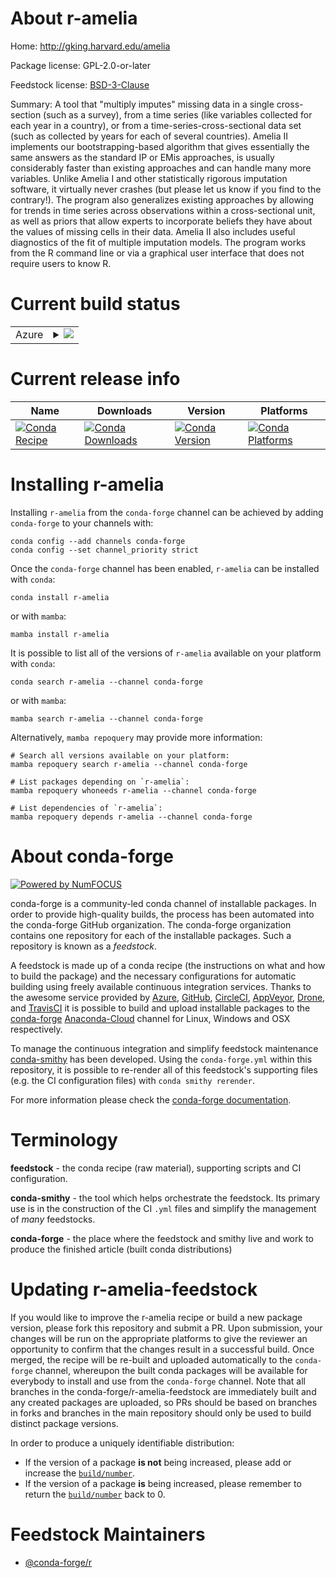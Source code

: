 About r-amelia
==============

Home: http://gking.harvard.edu/amelia

Package license: GPL-2.0-or-later

Feedstock license: [BSD-3-Clause](https://github.com/conda-forge/r-amelia-feedstock/blob/main/LICENSE.txt)

Summary: A tool that "multiply imputes" missing data in a single cross-section (such as a survey), from a time series (like variables collected for each year in a country), or from a time-series-cross-sectional data set (such as collected by years for each of several countries). Amelia II implements our bootstrapping-based algorithm that gives essentially the same answers as the standard IP or EMis approaches, is usually considerably faster than existing approaches and can handle many more variables.  Unlike Amelia I and other statistically rigorous imputation software, it virtually never crashes (but please let us know if you find to the contrary!).  The program also generalizes existing approaches by allowing for trends in time series across observations within a cross-sectional unit, as well as priors that allow experts to incorporate beliefs they have about the values of missing cells in their data.  Amelia II also includes useful diagnostics of the fit of multiple imputation models.  The program works from the R command line or via a graphical user interface that does not require users to know R.

Current build status
====================


<table>
    
  <tr>
    <td>Azure</td>
    <td>
      <details>
        <summary>
          <a href="https://dev.azure.com/conda-forge/feedstock-builds/_build/latest?definitionId=9894&branchName=main">
            <img src="https://dev.azure.com/conda-forge/feedstock-builds/_apis/build/status/r-amelia-feedstock?branchName=main">
          </a>
        </summary>
        <table>
          <thead><tr><th>Variant</th><th>Status</th></tr></thead>
          <tbody><tr>
              <td>linux_64_r_base4.1</td>
              <td>
                <a href="https://dev.azure.com/conda-forge/feedstock-builds/_build/latest?definitionId=9894&branchName=main">
                  <img src="https://dev.azure.com/conda-forge/feedstock-builds/_apis/build/status/r-amelia-feedstock?branchName=main&jobName=linux&configuration=linux_64_r_base4.1" alt="variant">
                </a>
              </td>
            </tr><tr>
              <td>linux_64_r_base4.2</td>
              <td>
                <a href="https://dev.azure.com/conda-forge/feedstock-builds/_build/latest?definitionId=9894&branchName=main">
                  <img src="https://dev.azure.com/conda-forge/feedstock-builds/_apis/build/status/r-amelia-feedstock?branchName=main&jobName=linux&configuration=linux_64_r_base4.2" alt="variant">
                </a>
              </td>
            </tr><tr>
              <td>osx_64_r_base4.1</td>
              <td>
                <a href="https://dev.azure.com/conda-forge/feedstock-builds/_build/latest?definitionId=9894&branchName=main">
                  <img src="https://dev.azure.com/conda-forge/feedstock-builds/_apis/build/status/r-amelia-feedstock?branchName=main&jobName=osx&configuration=osx_64_r_base4.1" alt="variant">
                </a>
              </td>
            </tr><tr>
              <td>osx_64_r_base4.2</td>
              <td>
                <a href="https://dev.azure.com/conda-forge/feedstock-builds/_build/latest?definitionId=9894&branchName=main">
                  <img src="https://dev.azure.com/conda-forge/feedstock-builds/_apis/build/status/r-amelia-feedstock?branchName=main&jobName=osx&configuration=osx_64_r_base4.2" alt="variant">
                </a>
              </td>
            </tr><tr>
              <td>win_64</td>
              <td>
                <a href="https://dev.azure.com/conda-forge/feedstock-builds/_build/latest?definitionId=9894&branchName=main">
                  <img src="https://dev.azure.com/conda-forge/feedstock-builds/_apis/build/status/r-amelia-feedstock?branchName=main&jobName=win&configuration=win_64_" alt="variant">
                </a>
              </td>
            </tr>
          </tbody>
        </table>
      </details>
    </td>
  </tr>
</table>

Current release info
====================

| Name | Downloads | Version | Platforms |
| --- | --- | --- | --- |
| [![Conda Recipe](https://img.shields.io/badge/recipe-r--amelia-green.svg)](https://anaconda.org/conda-forge/r-amelia) | [![Conda Downloads](https://img.shields.io/conda/dn/conda-forge/r-amelia.svg)](https://anaconda.org/conda-forge/r-amelia) | [![Conda Version](https://img.shields.io/conda/vn/conda-forge/r-amelia.svg)](https://anaconda.org/conda-forge/r-amelia) | [![Conda Platforms](https://img.shields.io/conda/pn/conda-forge/r-amelia.svg)](https://anaconda.org/conda-forge/r-amelia) |

Installing r-amelia
===================

Installing `r-amelia` from the `conda-forge` channel can be achieved by adding `conda-forge` to your channels with:

```
conda config --add channels conda-forge
conda config --set channel_priority strict
```

Once the `conda-forge` channel has been enabled, `r-amelia` can be installed with `conda`:

```
conda install r-amelia
```

or with `mamba`:

```
mamba install r-amelia
```

It is possible to list all of the versions of `r-amelia` available on your platform with `conda`:

```
conda search r-amelia --channel conda-forge
```

or with `mamba`:

```
mamba search r-amelia --channel conda-forge
```

Alternatively, `mamba repoquery` may provide more information:

```
# Search all versions available on your platform:
mamba repoquery search r-amelia --channel conda-forge

# List packages depending on `r-amelia`:
mamba repoquery whoneeds r-amelia --channel conda-forge

# List dependencies of `r-amelia`:
mamba repoquery depends r-amelia --channel conda-forge
```


About conda-forge
=================

[![Powered by
NumFOCUS](https://img.shields.io/badge/powered%20by-NumFOCUS-orange.svg?style=flat&colorA=E1523D&colorB=007D8A)](https://numfocus.org)

conda-forge is a community-led conda channel of installable packages.
In order to provide high-quality builds, the process has been automated into the
conda-forge GitHub organization. The conda-forge organization contains one repository
for each of the installable packages. Such a repository is known as a *feedstock*.

A feedstock is made up of a conda recipe (the instructions on what and how to build
the package) and the necessary configurations for automatic building using freely
available continuous integration services. Thanks to the awesome service provided by
[Azure](https://azure.microsoft.com/en-us/services/devops/), [GitHub](https://github.com/),
[CircleCI](https://circleci.com/), [AppVeyor](https://www.appveyor.com/),
[Drone](https://cloud.drone.io/welcome), and [TravisCI](https://travis-ci.com/)
it is possible to build and upload installable packages to the
[conda-forge](https://anaconda.org/conda-forge) [Anaconda-Cloud](https://anaconda.org/)
channel for Linux, Windows and OSX respectively.

To manage the continuous integration and simplify feedstock maintenance
[conda-smithy](https://github.com/conda-forge/conda-smithy) has been developed.
Using the ``conda-forge.yml`` within this repository, it is possible to re-render all of
this feedstock's supporting files (e.g. the CI configuration files) with ``conda smithy rerender``.

For more information please check the [conda-forge documentation](https://conda-forge.org/docs/).

Terminology
===========

**feedstock** - the conda recipe (raw material), supporting scripts and CI configuration.

**conda-smithy** - the tool which helps orchestrate the feedstock.
                   Its primary use is in the construction of the CI ``.yml`` files
                   and simplify the management of *many* feedstocks.

**conda-forge** - the place where the feedstock and smithy live and work to
                  produce the finished article (built conda distributions)


Updating r-amelia-feedstock
===========================

If you would like to improve the r-amelia recipe or build a new
package version, please fork this repository and submit a PR. Upon submission,
your changes will be run on the appropriate platforms to give the reviewer an
opportunity to confirm that the changes result in a successful build. Once
merged, the recipe will be re-built and uploaded automatically to the
`conda-forge` channel, whereupon the built conda packages will be available for
everybody to install and use from the `conda-forge` channel.
Note that all branches in the conda-forge/r-amelia-feedstock are
immediately built and any created packages are uploaded, so PRs should be based
on branches in forks and branches in the main repository should only be used to
build distinct package versions.

In order to produce a uniquely identifiable distribution:
 * If the version of a package **is not** being increased, please add or increase
   the [``build/number``](https://docs.conda.io/projects/conda-build/en/latest/resources/define-metadata.html#build-number-and-string).
 * If the version of a package **is** being increased, please remember to return
   the [``build/number``](https://docs.conda.io/projects/conda-build/en/latest/resources/define-metadata.html#build-number-and-string)
   back to 0.

Feedstock Maintainers
=====================

* [@conda-forge/r](https://github.com/conda-forge/r/)

